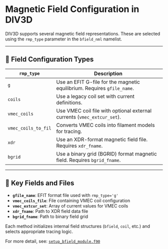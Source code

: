# Magnetic Field Configuration in DIV3D

DIV3D supports several magnetic field representations. These are selected using the `rmp_type` parameter in the `bfield_nml` namelist.

---

## 🔹 Field Configuration Types

| `rmp_type` | Description |
|------------|-------------|
| `g` | Use an EFIT G-file for the magnetic equilibrium. Requires `gfile_name`. |
| `coils` | Use a legacy coil set with current definitions. |
| `vmec_coils` | Use VMEC coil file with optional external currents (`vmec_extcur_set`). |
| `vmec_coils_to_fil` | Converts VMEC coils into filament models for tracing. |
| `xdr` | Use an XDR-format magnetic field file. Requires `xdr_fname`. |
| `bgrid` | Use a binary grid (BGRID) format magnetic field. Requires `bgrid_fname`. |

---

## 🔹 Key Fields and Files

- **`gfile_name`**: EFIT format file used with `rmp_type='g'`
- **`vmec_coils_file`**: File containing VMEC coil configuration
- **`vmec_extcur_set`**: Array of current values for VMEC coils
- **`xdr_fname`**: Path to XDR field data file
- **`bgrid_fname`**: Path to binary field grid

Each method initializes internal field structures (`bfield`, `coil`, etc.) and selects appropriate tracing logic.

For more detail, see: [`setup_bfield_module.f90`](../setup_bfield.f90)
